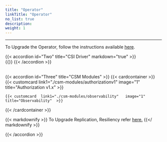 ```yaml
---
title: "Operator"
linkTitle: "Operator"
no_list: true
description:
weight: 1
---
```


<hr> 

To Upgrade the Operator, follow the instructions available [here](../../../operator/upgrade).

{{< accordion id="Two" title="CSI Driver" markdown="true" >}}  
{{<include file="content/docs/getting-started/upgrade/operator/driver_upgrade.md" hideClasses="1,2,3,5">}}
{{< /accordion >}}

<br>
{{< accordion id="Three" title="CSM Modules"  >}}   
{{< cardcontainer >}}
    {{< customcard link1="./csm-modules/authorizationv1"  image="1" title="Authorization v1.x" >}}

    {{< customcard  link1="./csm-modules/observability"   image="1" title="Observability"  >}}





{{< /cardcontainer >}} 

{{< markdownify >}}
To Upgrade Replication, Resiliency  refer  [here.](https://infohub.delltechnologies.com/en-us/p/best-practices-for-deployment-and-life-cycle-management-of-dell-csm-modules-1/#:~:text=Upgrades%20with%20Operator) 
{{</ markdownify >}}

{{< /accordion >}}

